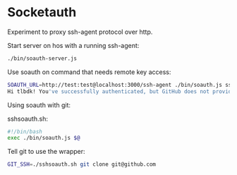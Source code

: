 # Socketauth

Experiment to proxy ssh-agent protocol over http.

Start server on hos with a running ssh-agent:

``` bash
./bin/soauth-server.js
```

Use soauth on command that needs remote key access:

``` bash
SOAUTH_URL=http://test:test@localhost:3000/ssh-agent ./bin/soauth.js ssh -T git@github.com
Hi tlbdk! You've successfully authenticated, but GitHub does not provide shell access.
```

Using soauth with git:

sshsoauth.sh:

``` bash
#!/bin/bash
exec ./bin/soauth.js $@
```

Tell git to use the wrapper:

``` bash
GIT_SSH=./sshsoauth.sh git clone git@github.com
```
